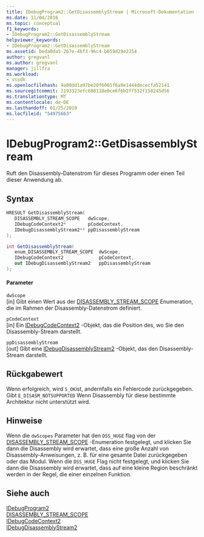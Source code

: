 ```yaml
---
title: IDebugProgram2::GetDisassemblyStream | Microsoft-Dokumentation
ms.date: 11/04/2016
ms.topic: conceptual
f1_keywords:
- IDebugProgram2::GetDisassemblyStream
helpviewer_keywords:
- IDebugProgram2::GetDisassemblyStream
ms.assetid: beda0da5-267e-4bf3-96c4-b659d29e2254
author: gregvanl
ms.author: gregvanl
manager: jillfra
ms.workload:
- vssdk
ms.openlocfilehash: 9a80dd1a97be20f6065f6a9e1444dececfa52141
ms.sourcegitcommit: 2193323efc608118e0ce6f6b2ff532f158245d56
ms.translationtype: MT
ms.contentlocale: de-DE
ms.lasthandoff: 01/25/2019
ms.locfileid: "54975663"
---
```

# <a name="idebugprogram2getdisassemblystream"></a>IDebugProgram2::GetDisassemblyStream
Ruft den Disassembly-Datenstrom für dieses Programm oder einen Teil dieser Anwendung ab.  
  
## <a name="syntax"></a>Syntax  
  
```cpp  
HRESULT GetDisassemblyStream(   
   DISASSEMBLY_STREAM_SCOPE   dwScope,  
   IDebugCodeContext2*        pCodeContext,  
   IDebugDisassemblyStream2** ppDisassemblyStream  
);  
```  
  
```csharp  
int GetDisassemblyStream(   
   enum_DISASSEMBLY_STREAM_SCOPE  dwScope,  
   IDebugCodeContext2             pCodeContext,  
   out IDebugDisassemblyStream2   ppDisassemblyStream  
);  
```  
  
#### <a name="parameters"></a>Parameter  
 `dwScope`  
 [in] Gibt einen Wert aus der [DISASSEMBLY_STREAM_SCOPE](../../../extensibility/debugger/reference/disassembly-stream-scope.md) Enumeration, die im Rahmen der Disassembly-Datenstrom definiert.  
  
 `pCodeContext`  
 [in] Ein [IDebugCodeContext2](../../../extensibility/debugger/reference/idebugcodecontext2.md) -Objekt, das die Position des, wo Sie den Disassembly-Stream darstellt.  
  
 `ppDisassemblyStream`  
 [out] Gibt eine [IDebugDisassemblyStream2](../../../extensibility/debugger/reference/idebugdisassemblystream2.md) -Objekt, das den Disassembly-Stream darstellt.  
  
## <a name="return-value"></a>Rückgabewert  
 Wenn erfolgreich, wird `S_OK`ist, andernfalls ein Fehlercode zurückgegeben. Gibt `E_DISASM_NOTSUPPORTED` Wenn Disassembly für diese bestimmte Architektur nicht unterstützt wird.  
  
## <a name="remarks"></a>Hinweise  
 Wenn die `dwScopes` Parameter hat den `DSS_HUGE` flag von der [DISASSEMBLY_STREAM_SCOPE](../../../extensibility/debugger/reference/disassembly-stream-scope.md) -Enumeration festgelegt, und klicken Sie dann die Disassembly wird erwartet, dass eine große Anzahl von Disassembly-Anweisungen, z. B. für eine gesamte Datei zurückgegeben oder das Modul. Wenn die `DSS_HUGE` Flag nicht festgelegt, und klicken Sie dann die Disassembly wird erwartet, dass auf eine kleine Region beschränkt werden in der Regel, die einer einzelnen Funktion.  
  
## <a name="see-also"></a>Siehe auch  
 [IDebugProgram2](../../../extensibility/debugger/reference/idebugprogram2.md)   
 [DISASSEMBLY_STREAM_SCOPE](../../../extensibility/debugger/reference/disassembly-stream-scope.md)   
 [IDebugCodeContext2](../../../extensibility/debugger/reference/idebugcodecontext2.md)   
 [IDebugDisassemblyStream2](../../../extensibility/debugger/reference/idebugdisassemblystream2.md)